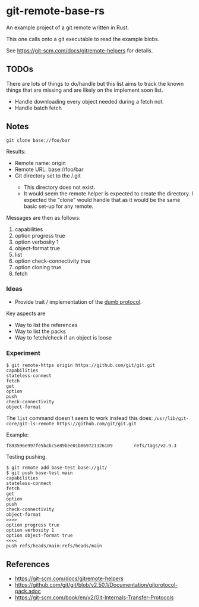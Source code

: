 git-remote-base-rs
==================

An example project of a git remote written in Rust.

This one calls onto a git executable to read the example blobs.

See https://git-scm.com/docs/gitremote-helpers for details.

TODOs
-----
There are lots of things to do/handle but this list aims to track
the known things that are missing and are likely on the implement
soon list.

* Handle downloading every object needed during a fetch not.
* Handle batch fetch

Notes
-----
`git clone base://foo/bar`

Results:
- Remote name: origin
- Remote URL: base://foo/bar
- Git directory set to the <cwd>/.git
    * This directory does not exist.
    * It would seem the remote helper is expected to create the directory.
      I expected the "clone" would handle that as it would be the same
      basic set-up for any remote.

Messages are then as follows:
1. capabilities
2. option progress true
3. option verbosity 1
4. object-format true
5. list
6. option check-connectivity true
7. option cloning true
8. fetch <commit> <ref>

### Ideas

- Provide trait / implementation of the [dumb protocol][1]. 

Key aspects are
- Way to list the references
- Way to list the packs
- Way to fetch/check if an object is loose

### Experiment
```
$ git remote-https origin https://github.com/git/git.git
capabilities
stateless-connect
fetch
get
option
push
check-connectivity
object-format
```

The `list` command doesn't seem to work instead this does:
`/usr/lib/git-core/git-ls-remote https://github.com/git/git.git`

Example:
```
f883596e997fe5bcbc5e89bee01b869721326109        refs/tags/v2.9.3
```

Testing pushing.
```
$ git remote add base-test base://git/
$ git push base-test main
capabilities
stateless-connect
fetch
get
option
push
check-connectivity
object-format
>>>>
option progress true
option verbosity 1
option object-format true
<<<<
push refs/heads/main:refs/heads/main
```

## References

* https://git-scm.com/docs/gitremote-helpers
* https://github.com/git/git/blob/v2.50.1/Documentation/gitprotocol-pack.adoc
* https://git-scm.com/book/en/v2/Git-Internals-Transfer-Protocols

[1]: https://git-scm.com/book/en/v2/Git-Internals-Transfer-Protocols
